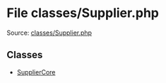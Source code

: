 File classes/Supplier.php
=========

Source: [classes/Supplier.php](https://github.com/PrestaShop/PrestaShop/blob/1.6.0.9/classes/Supplier.php)


Classes
-------

* [SupplierCore](class.SupplierCore.md)

